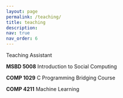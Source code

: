 ```yaml
---
layout: page
permalink: /teaching/
title: teaching
description: 
nav: true
nav_order: 6
---
```

Teaching Assistant

**MSBD 5008** Introduction to Social Computing

**COMP 1029** C Programming Bridging Course

**COMP 4211** Machine Learning

